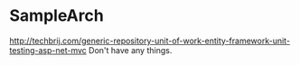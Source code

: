 # SampleArch
http://techbrij.com/generic-repository-unit-of-work-entity-framework-unit-testing-asp-net-mvc
Don't have any things.
